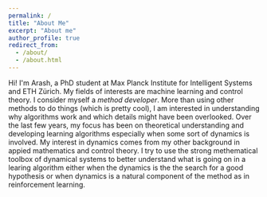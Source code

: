 ```yaml
---
permalink: /
title: "About Me"
excerpt: "About me"
author_profile: true
redirect_from: 
  - /about/
  - /about.html
---
```


Hi! I'm Arash, a PhD student at Max Planck Institute for Intelligent Systems and ETH Zürich. My fields of interests are machine learning and control theory. I consider myself a _method developer_. More than using other methods to do things (which is pretty cool), I am interested in understanding why algorithms work and which details might have been overlooked. Over the last few years, my focus has been on theoretical understanding and developing learning algorithms especially when some sort of dynamics is involved. My interest in dynamics comes from my other background in appied mathematics and control theory. I try to use the strong methematical toolbox of dynamical systems to better understand what is going on in a learing algorithm either when the dynamics is the  the search for a good hypothesis or when dynamics is a natural component of the method as in reinforcement learning.
